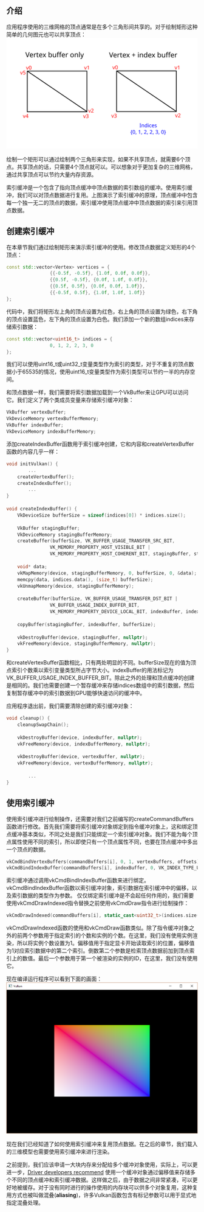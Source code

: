 ## 介绍
应用程序使用的三维网格的顶点通常是在多个三角形间共享的。对于绘制矩形这种简单的几何图元也可以共享顶点：
![ ](./../images/vertex_vs_index.svg)

绘制一个矩形可以通过绘制两个三角形来实现，如果不共享顶点，就需要6个顶点。共享顶点的话，只需要4个顶点就可以。可以想象对于更加复杂的三维网格，通过共享顶点可以节约大量内存资源。

索引缓冲是一个包含了指向顶点缓冲中顶点数据的索引数组的缓冲。使用索引缓冲，我们可以对顶点数据进行复用。上图演示了索引缓冲的原理，顶点缓冲中包含每一个独一无二的顶点的数据，索引缓冲使用顶点缓冲中顶点数据的索引来引用顶点数据。

## 创建索引缓冲
在本章节我们通过绘制矩形来演示索引缓冲的使用。修改顶点数据定义矩形的4个顶点：
```c++
const std::vector<Vertex> vertices = {
				{{-0.5f, -0.5f}, {1.0f, 0.0f, 0.0f}},
				{{0.5f, -0.5f}, {0.0f, 1.0f, 0.0f}},
				{{0.5f, 0.5f}, {0.0f, 0.0f, 1.0f}},
				{{-0.5f, 0.5f}, {1.0f, 1.0f, 1.0f}}
};
```
代码中，我们将矩形左上角的顶点设置为红色，右上角的顶点设置为绿色，右下角的顶点设置蓝色，左下角的顶点设置为白色。我们添加一个新的数组indices来存储索引数据：
```c++
const std::vector<uint16_t> indices = {
				0, 1, 2, 2, 3, 0
};
```
我们可以使用uint16_t或uint32_t变量类型作为索引的类型，对于不重复的顶点数据小于65535的情况，使用uint16_t变量类型作为索引类型可以节约一半的内存空间。

和顶点数据一样，我们需要将索引数据加载到一个VkBuffer来让GPU可以访问它。我们定义了两个类成员变量来存储索引缓冲对象：

```c++
VkBuffer vertexBuffer;
VkDeviceMemory vertexBufferMemory;
VkBuffer indexBuffer;
VkDeviceMemory indexBufferMemory;
```

添加createIndexBuffer函数用于索引缓冲创建，它和内容和createVertexBuffer函数的内容几乎一样：
```c++
void initVulkan() {
		...
	createVertexBuffer();
	createIndexBuffer();
		...
}

void createIndexBuffer() {
	VkDeviceSize bufferSize = sizeof(indices[0]) * indices.size();

	VkBuffer stagingBuffer;
	VkDeviceMemory stagingBufferMemory;
	createBuffer(bufferSize, VK_BUFFER_USAGE_TRANSFER_SRC_BIT,
				VK_MEMORY_PROPERTY_HOST_VISIBLE_BIT |
				VK_MEMORY_PROPERTY_HOST_COHERENT_BIT, stagingBuffer, stagingBufferMemory);

	void* data;
	vkMapMemory(device, stagingBufferMemory, 0, bufferSize, 0, &data);
	memcpy(data, indices.data(), (size_t) bufferSize);
	vkUnmapMemory(device, stagingBufferMemory);

	createBuffer(bufferSize, VK_BUFFER_USAGE_TRANSFER_DST_BIT |
				VK_BUFFER_USAGE_INDEX_BUFFER_BIT,
				VK_MEMORY_PROPERTY_DEVICE_LOCAL_BIT, indexBuffer, indexBufferMemory);

	copyBuffer(stagingBuffer, indexBuffer, bufferSize);

	vkDestroyBuffer(device, stagingBuffer, nullptr);
	vkFreeMemory(device, stagingBufferMemory, nullptr);
}
```
和createVertexBuffer函数相比，只有两处明显的不同。bufferSize现在的值为顶点索引个数乘以索引变量类型所占字节大小。indexBuffer的用法标记为VK_BUFFER_USAGE_INDEX_BUFFER_BIT。除此之外的处理和顶点缓冲的创建是相同的。我们也需要创建一个暂存缓冲来存储indices数组中的索引数据，然后复制暂存缓冲中的索引数据到GPU能够快速访问的缓冲中。

应用程序退出前，我们需要清除创建的索引缓冲对象：
```C++
void cleanup() {
	cleanupSwapChain();

	vkDestroyBuffer(device, indexBuffer, nullptr);
	vkFreeMemory(device, indexBufferMemory, nullptr);

	vkDestroyBuffer(device, vertexBuffer, nullptr);
	vkFreeMemory(device, vertexBufferMemory, nullptr);

		...
}
``` 
## 使用索引缓冲
使用索引缓冲进行绘制操作，还需要对我们之前编写的createCommandBuffers函数进行修改。首先我们需要将索引缓冲对象绑定到指令缓冲对象上，这和绑定顶点缓冲基本类似，不同之处是我们只能绑定一个索引缓冲对象。我们不能为每个顶点属性使用不同的索引，所以即使只有一个顶点属性不同，也要在顶点缓冲中多出一个顶点的数据。
```c++
vkCmdBindVertexBuffers(commandBuffers[i], 0, 1, vertexBuffers, offsets);
vkCmdBindIndexBuffer(commandBuffers[i], indexBuffer, 0, VK_INDEX_TYPE_UINT16);
``` 
索引缓冲通过调用vkCmdBindIndexBuffer函数来进行绑定。vkCmdBindIndexBuffer函数以索引缓冲对象，索引数据在索引缓冲中的偏移，以及索引数据的类型作为参数。
仅仅绑定索引缓冲是不会起任何作用的，我们需要使用vkCmdDrawIndexed指令替换之前使用vkCmdDraw指令进行绘制操作：
```c++
vkCmdDrawIndexed(commandBuffers[i], static_cast<uint32_t>(indices.size()), 1, 0, 0, 0);
```
vkCmdDrawIndexed函数的使用和vkCmdDraw函数类似。除了指令缓冲对象之外的前两个参数用于指定索引的个数和实例的个数。在这里，我们没有使用实例渲染，所以将实例个数设置为1。偏移值用于指定显卡开始读取索引的位置，偏移值为1对应索引数据中的第二个索引。倒数第二个参数是检索顶点数据前加到顶点索引上的数值。最后一个参数用于第一个被渲染的实例的ID，在这里，我们没有使用它。

现在编译运行程序可以看到下面的画面：
![](./../images/indexed_rectangle.png)

现在我们已经知道了如何使用索引缓冲来复用顶点数据。在之后的章节，我们载入的三维模型也需要使用索引缓冲来进行渲染。

之前提到，我们应该申请一大块内存来分配给多个缓冲对象使用，实际上，可以更进一步，[Driver developers recommend](https://developer.nvidia.com/vulkan-memory-management) 使用一个缓冲对象通过偏移值来存储多个不同的顶点缓冲和索引缓冲数据。这样做之后，由于数据之间非常紧凑，可以更好地被缓存。对于没有同时进行的操作使用的内存块可以供多个对象复用，这种复用方式也被叫做混叠(**aliasing**)，许多Vulkan函数包含有标记参数可以用于显式地指定混叠处理。